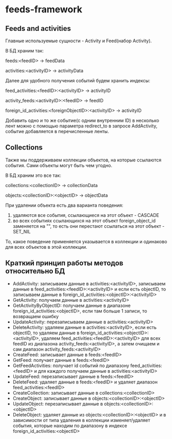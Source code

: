 # feeds-framework

## Feeds and activities

Главные используемые сущности - Activity и Feed(набор Activity).

В БД храним так:

feeds:\<feedID> -> feedData

activities:\<activityID> -> activityData

Далее для удобного получения событий будем хранить индексы:

feed_activities:\<feedID>:\<activityID> -> activityID

activity_feeds:\<activityID>:\<feedID> -> feedID

foreign_id_activities:\<foreignObjectID>:\<activityID> -> activityID

Добавить одно и то же событие(с одним внутренним ID) в несколько лент можно с помощью параметра redirect_to в запросе AddActivity, событие добавляется в перечисленные ленты.

## Collections

Также мы поддерживаем коллекции объектов, на которые ссылаются события.
Сами объекты могут быть чем угодно.

В БД храним это все так:

collections:\<collectionID> -> collectionData

objects:\<collectionID>:\<objectID> -> objectData

При удалении объекта есть два варианта поведения:
1) удаляются все события, ссылающиеся на этот объект - CASCADE
2) во всех событиях ссылающихся на этот объект foreign_object_id заменяется на "", то есть они перестают ссылаться на этот объект - SET_NIL

То, какое поведение применяется указывается в коллекции и одинаково для всех объектов в этой коллекции.


## Краткий принцип работы методов относительно БД
* AddActivity: записываем данные в activities:\<activityID>, записываем данные в feed_activities:\<feedID>:\<activityID> и если есть objectID, то записываем данные в foreign_id_activities:\<objectID>:\<activityID>
* GetActivity: получаем данные в activities:\<activityID>
* GetActivityByObjectID: получаем данные в диапазоне foreign_id_activities:\<objectID>, если там больше 1 записи, то возвращаем ошибку
* UpdateActivity: перезаписываем данные в activities:\<activityID>
* DeleteActivity: удаляем данные в  activities:\<activityID>, если есть objectID, то удаляем данные в foreign_id_activities:\<objectID>:\<activityID>, удаляем feed_activities:\<feedID>:\<activityID> для всех feedID из диапазона  activity_feeds:\<activityID>, а затем очищаем и сам диапазон activity_feeds:\<activityID>
* CreateFeed: записывает данные в feeds:\<feedID>
* GetFeed: получает данные в feeds:\<feedID>
* GetFeedActivities: получает id событий по диапазону feed_activities:\<feedID> и для каждого получаем данные в activities:\<activityID>
* UpdateFeed: перезаписывает данные в feeds:\<feedID>
* DeleteFeed: удаляет данные в feeds:\<feedID> и удаляет диапазон feed_activities:\<feedID>
* CreateCollection: записывает данные в collections:\<collectionID>
* CreateObject: записывает данные в objects:\<collectionID>:\<objectID>
* UpdateObject: перезаписывает данные в objects:\<collectionID>:\<objectID>
* DeleteObject: удаляет данные из objects:\<collectionID>:\<objectID> и в зависимости от типа удаления в коллекции изменяет/удаляет события, которые находим по диапазону в индексе foreign_id_activities:\<objectID>
